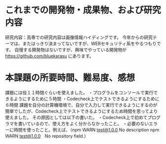 # これまでの開発物・成果物、および研究内容
研究内容：高専での研究内容は画像情報ハイディングです。
今年からの研究テーマは、またはっきり決まってないですが、WEBセキュリティ系をやるつもりです。
自慢する開発物はないですが、興味でやっている開発物が　https://github.com/bluekarasu にあります。

# 本課題の所要時間、難易度、感想
課題には役１１時間ぐらいを使えました。
  ・プログラムをコンソールで実行できるようにするために５時間
  ・Codecheck上でテストできるようにするために６時間
課題を自分の計算機環境で、自分で入力して実行できるようにするのが簡単でしたが、Codecheck上でテストできるようにするため時間を思ってより使えました。
その原因としては以下の書いた。
  ・Codecheck上で初めてプログラマを書いているので、使え方をよく分からなかったこと。
  ・必要のないエラーに時間を使ったこと。例えば、（npm WARN test@1.0.0 No description npm WARN
    test@1.0.0　No repository field.）
